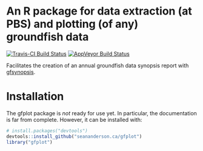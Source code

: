 # An R package for data extraction (at PBS) and plotting (of any) groundfish data

[![Travis-CI Build Status](https://travis-ci.org/seananderson/gfplot.svg?branch=master)](https://travis-ci.org/seananderson/gfplot)
[![AppVeyor Build Status](https://ci.appveyor.com/api/projects/status/github//seananderson/gfplot/?branch=master&svg=true)](https://ci.appveyor.com/project/seananderson/gfplots)

Facilitates the creation of an annual groundfish data synopsis report with [gfsynopsis](https://github.com/seananderson/gfsynopsis).

# Installation

The gfplot package is *not* ready for use yet. In particular, the documentation is far from complete. However, it can be installed with:

```r
# install.packages("devtools")
devtools::install_github("seananderson.ca/gfplot")
library("gfplot")
```
